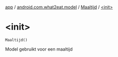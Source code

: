 [app](../../index.md) / [android.com.what2eat.model](../index.md) / [Maaltijd](index.md) / [&lt;init&gt;](./-init-.md)

# &lt;init&gt;

`Maaltijd()`

Model gebruikt voor een maaltijd


